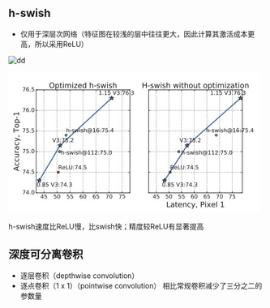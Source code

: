 ## h-swish
- 仅用于深层次网络（特征图在较浅的层中往往更大，因此计算其激活成本更高，所以采用ReLU）

![dd](https://img-blog.csdnimg.cn/20191209213051844.png)

![dd](https://github.com/Rokuki/ai-note/blob/main/network/img/h_swish_latency.jpg)

h-swish速度比ReLU慢，比swish快；精度较ReLU有显著提高

## 深度可分离卷积
- 逐层卷积（depthwise convolution）
- 逐点卷积（1 x 1）（pointwise convolution）
相比常规卷积减少了三分之二的参数量

## 
